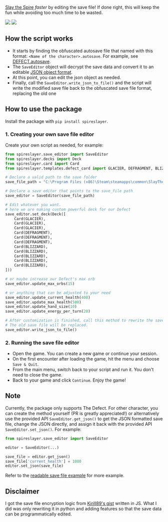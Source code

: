 [Slay the Spire](https://store.steampowered.com/app/646570/Slay_the_Spire/) _faster_ by editing the save file! If done right, this will keep the fun while avoiding 
too much time to be wasted.

![](assets/result-2.jpg)
![](assets/result-1.jpg)

## How the script works
- It starts by finding the obfuscated autosave file that named with this format: `<Name of the character>.autosave`. For example, see [DEFECT.autosave](example/DEFECT.autosave).
- The `SaveEditor` object will decrypt the save data and convert it to an editable [JSON object format](example/readable_save_file.json).
- At this point, you can edit the json object as needed.
- Finally, call the `SaveEditor.write_json_to_file()` and the script will write the modified save file back to the obfuscated save file format, replacing the old one

## How to use the package

Install the package with `pip install spireslayer`.

### 1. Creating your own save file editor

Create your own script as needed, for example:

```python
from spireslayer.save_editor import SaveEditor
from spireslayer.decks import Deck
from spireslayer.card import Card
from spireslayer.templates.defect_card import GLACIER, DEFRAGMENT, BLIZZARD

# Declare a valid path to the save folder
save_file_path = "C:\Program Files (x86)\Steam\steamapps\common\SlayTheSpire\saves"

# Declare a save editor that points to the save_file path
save_editor = SaveEditor(save_file_path)

# Edit whatever you want.
# here we are making custom powerful deck for our Defect
save_editor.set_deck(Deck([
    Card(GLACIER),
    Card(GLACIER),
    Card(GLACIER),
    Card(DEFRAGMENT),
    Card(DEFRAGMENT),
    Card(DEFRAGMENT),
    Card(BLIZZARD),
    Card(BLIZZARD),
    Card(BLIZZARD),
    Card(BLIZZARD),
    Card(BLIZZARD),
]))

# or maybe increase our Defect's max orb
save_editor.update_max_orbs(15)

# or anything that can be adjusted to your need
save_editor.update_current_health(400)
save_editor.update_max_health(500)
save_editor.update_hand_size(10)
save_editor.update_energy_per_turn(20)

# After customization is finished, call this method to rewrite the save data back to the original place.
# The old save file will be replaced.
save_editor.write_json_to_file()
```

### 2. Running the save file editor

- Open the game. You can create a new game or continue your session. 
- On the first encounter after loading the game, hit the menu and choose `Save & Quit`.
- From the main menu, switch back to your script and run it. You don't need to close the game.
- Back to your game and click `Continue`. Enjoy the game!

## Note

Currently, the package only supports The Defect.
For other character, you can create the method yourself (PR is greatly appreciated!) or alternatively use the provided API `SaveEditor.get_json()` to get the JSON formatted save file,  change the JSON directly, and assign it back with the provided API `SaveEditor.set_json()`. For example:

```python
from spireslayer.save_editor import SaveEditor

editor = SaveEditor(...)

save_file = editor.get_json()
save_file['current_health'] = 1000
editor.set_json(save_file)
```

Refer to the [readable save file example](example/readable_save_file.json) for more example.

## Disclaimer

I got the save file encryption logic from [Kirill89's gist](https://gist.github.com/Kirill89/514edad0ac80af7dfc036871ccf0f877) written in JS. What I did was only rewriting it in python and adding features so that the save data can be programmatically edited.

